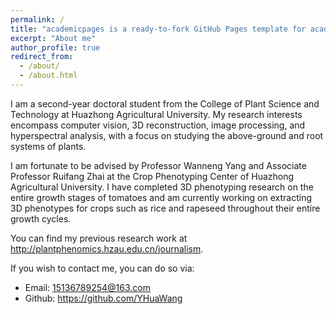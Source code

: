 ```yaml
---
permalink: /
title: "academicpages is a ready-to-fork GitHub Pages template for academic personal websites"
excerpt: "About me"
author_profile: true
redirect_from: 
  - /about/
  - /about.html
---
```


I am a second-year doctoral student from the College of Plant Science and Technology at Huazhong Agricultural University. My research interests encompass computer vision, 3D reconstruction, image processing, and hyperspectral analysis, with a focus on studying the above-ground and root systems of plants.

I am fortunate to be advised by Professor Wanneng Yang and Associate Professor Ruifang Zhai at the Crop Phenotyping Center of Huazhong Agricultural University. I have completed 3D phenotyping research on the entire growth stages of tomatoes and am currently working on extracting 3D phenotypes for crops such as rice and rapeseed throughout their entire growth cycles.

You can find my previous research work at http://plantphenomics.hzau.edu.cn/journalism.

If you wish to contact me, you can do so via:

- Email: 15136789254@163.com
- Github: https://github.com/YHuaWang

